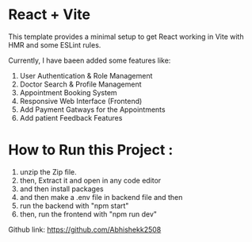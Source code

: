 # React + Vite

This template provides a minimal setup to get React working in Vite with HMR and some ESLint rules.

Currently, I have baeen added some features like:

1. User Authentication & Role Management
2. Doctor Search & Profile Management
3. Appointment Booking System
4. Responsive Web Interface (Frontend)
5. Add Payment Gatways for the Appointments
6. Add patient Feedback Features

# How to Run this Project :

1. unzip the Zip file.
2. then, Extract it and open in any code editor 
3. and then install packages 
4. and then make a .env file in backend file and then 
5. run the backend with "npm start"
6. then, run the frontend with "npm run dev"


Github link: https://github.com/Abhishekk2508


